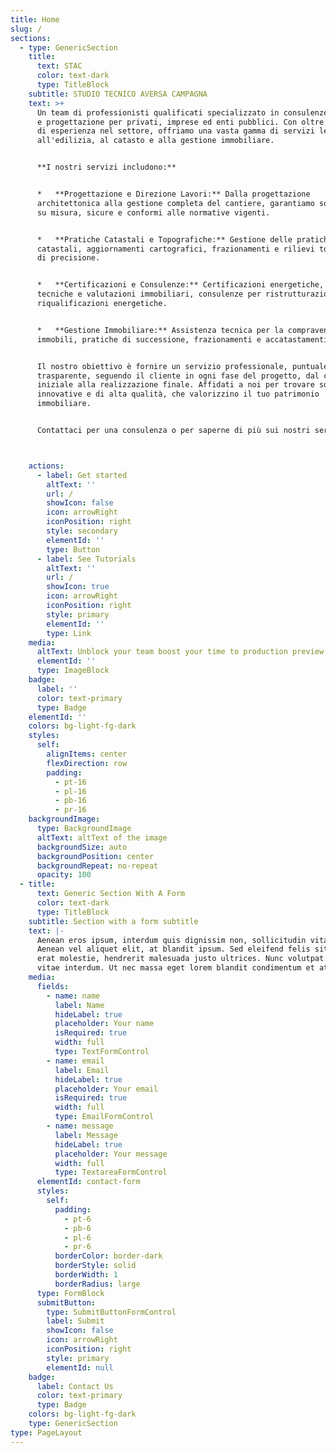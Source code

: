 ```yaml
---
title: Home
slug: /
sections:
  - type: GenericSection
    title:
      text: STAC
      color: text-dark
      type: TitleBlock
    subtitle: STUDIO TECNICO AVERSA CAMPAGNA
    text: >+
      Un team di professionisti qualificati specializzato in consulenze tecniche
      e progettazione per privati, imprese ed enti pubblici. Con oltre \[X] anni
      di esperienza nel settore, offriamo una vasta gamma di servizi legati
      all'edilizia, al catasto e alla gestione immobiliare.


      **I nostri servizi includono:**


      *   **Progettazione e Direzione Lavori:** Dalla progettazione
      architettonica alla gestione completa del cantiere, garantiamo soluzioni
      su misura, sicure e conformi alle normative vigenti.


      *   **Pratiche Catastali e Topografiche:** Gestione delle pratiche
      catastali, aggiornamenti cartografici, frazionamenti e rilievi topografici
      di precisione.


      *   **Certificazioni e Consulenze:** Certificazioni energetiche, perizie
      tecniche e valutazioni immobiliari, consulenze per ristrutturazioni e
      riqualificazioni energetiche.


      *   **Gestione Immobiliare:** Assistenza tecnica per la compravendita di
      immobili, pratiche di successione, frazionamenti e accatastamenti.


      Il nostro obiettivo è fornire un servizio professionale, puntuale e
      trasparente, seguendo il cliente in ogni fase del progetto, dal concept
      iniziale alla realizzazione finale. Affidati a noi per trovare soluzioni
      innovative e di alta qualità, che valorizzino il tuo patrimonio
      immobiliare.


      Contattaci per una consulenza o per saperne di più sui nostri servizi.



    actions:
      - label: Get started
        altText: ''
        url: /
        showIcon: false
        icon: arrowRight
        iconPosition: right
        style: secondary
        elementId: ''
        type: Button
      - label: See Tutorials
        altText: ''
        url: /
        showIcon: true
        icon: arrowRight
        iconPosition: right
        style: primary
        elementId: ''
        type: Link
    media:
      altText: Unblock your team boost your time to production preview
      elementId: ''
      type: ImageBlock
    badge:
      label: ''
      color: text-primary
      type: Badge
    elementId: ''
    colors: bg-light-fg-dark
    styles:
      self:
        alignItems: center
        flexDirection: row
        padding:
          - pt-16
          - pl-16
          - pb-16
          - pr-16
    backgroundImage:
      type: BackgroundImage
      altText: altText of the image
      backgroundSize: auto
      backgroundPosition: center
      backgroundRepeat: no-repeat
      opacity: 100
  - title:
      text: Generic Section With A Form
      color: text-dark
      type: TitleBlock
    subtitle: Section with a form subtitle
    text: |-
      Aenean eros ipsum, interdum quis dignissim non, sollicitudin vitae nisl.
      Aenean vel aliquet elit, at blandit ipsum. Sed eleifend felis sit amet
      erat molestie, hendrerit malesuada justo ultrices. Nunc volutpat at erat
      vitae interdum. Ut nec massa eget lorem blandit condimentum et at risus.
    media:
      fields:
        - name: name
          label: Name
          hideLabel: true
          placeholder: Your name
          isRequired: true
          width: full
          type: TextFormControl
        - name: email
          label: Email
          hideLabel: true
          placeholder: Your email
          isRequired: true
          width: full
          type: EmailFormControl
        - name: message
          label: Message
          hideLabel: true
          placeholder: Your message
          width: full
          type: TextareaFormControl
      elementId: contact-form
      styles:
        self:
          padding:
            - pt-6
            - pb-6
            - pl-6
            - pr-6
          borderColor: border-dark
          borderStyle: solid
          borderWidth: 1
          borderRadius: large
      type: FormBlock
      submitButton:
        type: SubmitButtonFormControl
        label: Submit
        showIcon: false
        icon: arrowRight
        iconPosition: right
        style: primary
        elementId: null
    badge:
      label: Contact Us
      color: text-primary
      type: Badge
    colors: bg-light-fg-dark
    type: GenericSection
type: PageLayout
---
```

